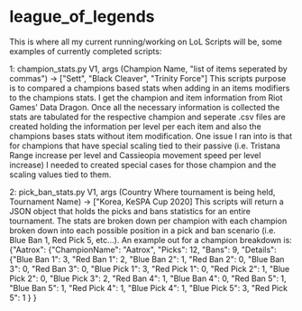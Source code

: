 # league_of_legends
This is where all my current running/working on LoL Scripts will be, some examples of currently completed scripts:

1: champion_stats.py V1, args (Champion Name, "list of items seperated by commas") -> ["Sett", "Black Cleaver", "Trinity Force"]
  This scripts purpose is to compared a champions based stats when adding in an items modifiers to the champions stats. I get the champion and item information from Riot Games' Data Dragon. Once all the necessary information is collected the stats are tabulated for the respective champion and seperate .csv files are created holding the information per level per each item and also the champions bases stats without item modification. One issue I ran into is that for champions that have special scaling tied to their passive (i.e. Tristana Range increase per level and Cassieopia movement speed per level increase) I needed to created special cases for those champion and the scaling values tied to them. 

2: pick_ban_stats.py V1, args (Country Where tournament is being held, Tournament Name) -> ["Korea, KeSPA Cup 2020]
  This scripts will return a JSON object that holds the picks and bans statistics for an entire tournament. The stats are broken down per champion with each champion broken down into each possible position in a pick and ban scenario (i.e. Blue Ban 1, Red Pick 5, etc...). An example out for a champion breakdown is:
    {"Aatrox":
      {"ChampionName": "Aatrox", 
        "Picks": 12,
        "Bans": 9, 
          "Details": 
          {"Blue Ban 1": 3,
          "Red Ban 1": 2,
          "Blue Ban 2": 1,
          "Red Ban 2": 0,
          "Blue Ban 3": 0,
          "Red Ban 3": 0,
          "Blue Pick 1": 3, 
          "Red Pick 1": 0,
          "Red Pick 2": 1, 
          "Blue Pick 2": 0,
          "Blue Pick 3": 2, 
          "Red Ban 4": 1,
          "Blue Ban 4": 0, 
          "Red Ban 5": 1, "Blue Ban 5": 1, 
          "Red Pick 4": 1, 
          "Blue Pick 4": 1, 
          "Blue Pick 5": 3, 
          "Red Pick 5": 1
         }
       }
